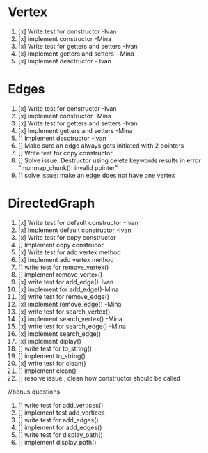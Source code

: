 
# Vertex
1. [x] Write test for constructor -Ivan
2. [x] implement constructor -Mina
3. [x] Write test for getters and setters -Ivan
4. [x] Implement getters and setters - Mina
5. [x] Implement desctructor - Ivan

# Edges
1. [x] Write test for constructor -Ivan
2. [x] implement constructor -Mina
3. [x] Write test for getters and setters -Ivan
4. [x] Implement getters and setters -Mina
5. [] Implement desctructor -Ivan
6. [] Make sure an edge always gets initiated with 2 pointers
7. [] Write test for copy constructor
8. [] Solve issue: Destructor using delete keywords results in error "munmap_chunk(): invalid pointer"
9. [] solve issue: make an edge does not have one vertex

# DirectedGraph
1.  [x] Write test for default constructor -Ivan
3.  [x] Implement default constructor -Ivan 
4.  [x] Write test for copy constructor
5.  [] Implement copy construcor
6.  [x] Write test for add vertex method
7.  [x] Implement add vertex method
8.  [] write test for remove_vertex()
9.  [] implement remove_vertex()
10. [x] write test for add_edge()-Ivan
12. [x] implement for add_edge()-Mina
14. [x] write test for remove_edge()
15. [x] implement remove_edge() -Mina
16. [x] write test for search_vertex()
17. [x] implement search_vertex() -Mina
18. [x] write test for search_edge() -Mina
19. [x] implement search_edge()
20. [x] implement diplay()
21. [] write test for to_string()
22. [] implement to_string()
23. [x] write test for clean()
24. [] implement clean() -
25. [] resolve issue , clean how constructor should be called


//bonus questions
1. [] write test for add_vertices()
2. [] implement test add_vertices
3.  [] write test for add_edges()
4. [] implement for add_edges()
5.  [] write test for display_path()
6. [] implement display_path()
